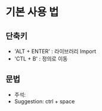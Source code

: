 # 기본 사용 법
## 단축키
- 'ALT + ENTER' : 라이브러리 Import
- 'CTL + B' : 정의로 이동

## 문법
- 주석: <!-- Test -->
- Suggestion: ctrl + space


